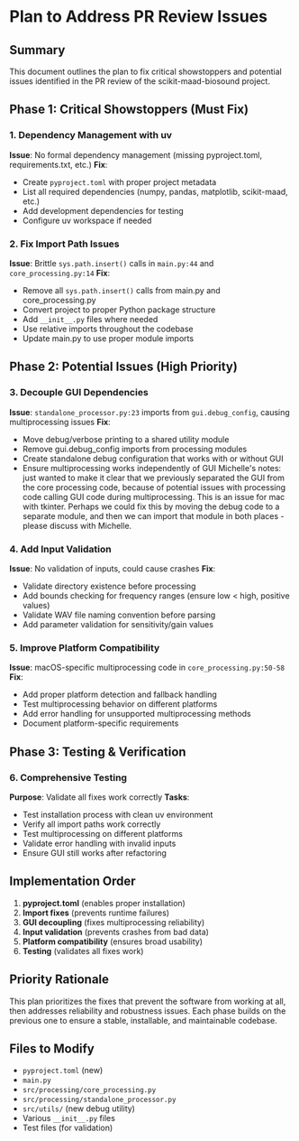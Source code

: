 # Plan to Address PR Review Issues

## Summary
This document outlines the plan to fix critical showstoppers and potential issues identified in the PR review of the scikit-maad-biosound project.

## Phase 1: Critical Showstoppers (Must Fix)

### 1. Dependency Management with uv
**Issue**: No formal dependency management (missing pyproject.toml, requirements.txt, etc.)
**Fix**:
- Create `pyproject.toml` with proper project metadata
- List all required dependencies (numpy, pandas, matplotlib, scikit-maad, etc.)
- Add development dependencies for testing
- Configure uv workspace if needed

### 2. Fix Import Path Issues
**Issue**: Brittle `sys.path.insert()` calls in `main.py:44` and `core_processing.py:14`
**Fix**:
- Remove all `sys.path.insert()` calls from main.py and core_processing.py 
- Convert project to proper Python package structure
- Add `__init__.py` files where needed
- Use relative imports throughout the codebase
- Update main.py to use proper module imports

## Phase 2: Potential Issues (High Priority)

### 3. Decouple GUI Dependencies
**Issue**: `standalone_processor.py:23` imports from `gui.debug_config`, causing multiprocessing issues
**Fix**:
- Move debug/verbose printing to a shared utility module
- Remove gui.debug_config imports from processing modules
- Create standalone debug configuration that works with or without GUI
- Ensure multiprocessing works independently of GUI
Michelle's notes: just wanted to make it clear that we previously separated the GUI from the core processing code, because of potential issues with processing code calling GUI code during multiprocessing. This is an issue for mac with tkinter. Perhaps we could fix this by moving the debug code to a separate module, and then we can import that module in both places - please discuss with Michelle.

### 4. Add Input Validation
**Issue**: No validation of inputs, could cause crashes
**Fix**:
- Validate directory existence before processing
- Add bounds checking for frequency ranges (ensure low < high, positive values)
- Validate WAV file naming convention before parsing
- Add parameter validation for sensitivity/gain values

### 5. Improve Platform Compatibility
**Issue**: macOS-specific multiprocessing code in `core_processing.py:50-58`
**Fix**:
- Add proper platform detection and fallback handling
- Test multiprocessing behavior on different platforms
- Add error handling for unsupported multiprocessing methods
- Document platform-specific requirements

## Phase 3: Testing & Verification

### 6. Comprehensive Testing
**Purpose**: Validate all fixes work correctly
**Tasks**:
- Test installation process with clean uv environment
- Verify all import paths work correctly
- Test multiprocessing on different platforms
- Validate error handling with invalid inputs
- Ensure GUI still works after refactoring

## Implementation Order

1. **pyproject.toml** (enables proper installation)
2. **Import fixes** (prevents runtime failures)  
3. **GUI decoupling** (fixes multiprocessing reliability)
4. **Input validation** (prevents crashes from bad data)
5. **Platform compatibility** (ensures broad usability)
6. **Testing** (validates all fixes work)

## Priority Rationale

This plan prioritizes the fixes that prevent the software from working at all, then addresses reliability and robustness issues. Each phase builds on the previous one to ensure a stable, installable, and maintainable codebase.

## Files to Modify

- `pyproject.toml` (new)
- `main.py`
- `src/processing/core_processing.py`
- `src/processing/standalone_processor.py`
- `src/utils/` (new debug utility)
- Various `__init__.py` files
- Test files (for validation)